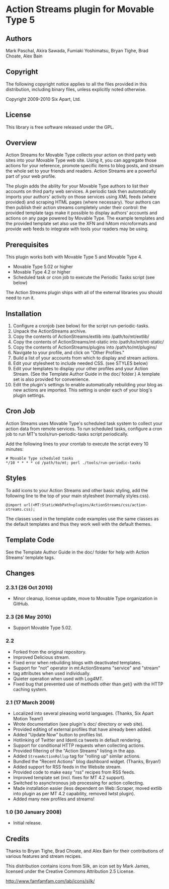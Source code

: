 # Action Streams plugin for Movable Type 5

## Authors

Mark Paschal, Akira Sawada, Fumiaki Yoshimatsu, Bryan Tighe,
Brad Choate, Alex Bain


## Copyright

The following copyright notice applies to all the files provided in this
distribution, including binary files, unless explicitly noted otherwise.

Copyright 2009-2010 Six Apart, Ltd.


## License

This library is free software released under the GPL.


## Overview

Action Streams for Movable Type collects your action on third party web sites
into your Movable Type web site. Using it, you can aggregate those actions for
your reference, promote specific items to blog posts, and stream the whole set
to your friends and readers. Action Streams are a powerful part of your web
profile.

The plugin adds the ability for your Movable Type authors to list their
accounts on third party web services. A periodic task then automatically
imports your authors' activity on those services using XML feeds (where
provided) and scraping HTML pages (where necessary). Your authors can then
publish their action streams completely under their control: the provided
template tags make it possible to display authors' accounts and actions on any
page powered by Movable Type. The example templates and the provided template
set also use the XFN and hAtom microformats and provide web feeds to integrate
with tools your readers may be using.


## Prerequisites

This plugin works both with Movable Type 5 and Movable Type 4.

* Movable Type 5.02 or higher
* Movable Type 4.2 or higher
* Scheduled task or cron job to execute the Periodic Tasks script (see below)

The Action Streams plugin ships with all of the external libraries you should
need to run it.


## Installation

1. Configure a cronjob (see below) for the script run-periodic-tasks.
2. Unpack the ActionStreams archive.
3. Copy the contents of ActionStreams/extlib into /path/to/mt/extlib/
3. Copy the contents of ActionStreams/mt-static into /path/to/mt/mt-static/
4. Copy the contents of ActionStreams/plugins into /path/to/mt/plugins/
5. Navigate to your profile, and click on "Other Profiles."
6. Build a list of your accounts from which to display and stream actions.
7. Edit your stylesheet to include needed CSS. (see STYLES below)
8. Edit your templates to display your other profiles and your Action
   Stream. (See the Template Author Guide in the doc/ folder.) A template
   set is also provided for convenience.
9. Edit the plugin's settings to enable automatically rebuilding your blog
   as new actions are imported. This setting is under each of your blog's
   plugin settings.


## Cron Job

Action Streams uses Movable Type's scheduled task system to collect your action
data from remote services. To run scheduled tasks, configure a cron job to run
MT's tools/run-periodic-tasks script periodically.

Add the following lines to your crontab to execute the script every 10 minutes:

    # Movable Type scheduled tasks
    */10 * * * * cd /path/to/mt; perl ./tools/run-periodic-tasks


## Styles

To add icons to your Action Streams and other basic styling, add the following
line to the top of your main stylesheet (normally styles.css).

    @import url(<MT:StaticWebPath>plugins/ActionStreams/css/action-streams.css);

The classes used in the template code examples use the same classes as the
default templates and thus they work well with the default themes.


## Template Code

See the Template Author Guide in the doc/ folder for help with Action Streams'
template tags.


## Changes


### 2.3.1 (26 Oct 2010)

* Minor cleanup, license update, move to Movable Type organization in GitHub.

### 2.3 (26 May 2010)

* Support Movable Type 5.02.

### 2.2

* Forked from the original repository. 
* Improved Delicious stream.
* Fixed error when rebuilding blogs with deactivated templates.
* Support for "not" operator in mt:ActionStreams "service" and "stream"
* tag attributes when used individually.
* Quieter operation when used with Log4MT.
* Fixed bug that prevented use of methods other than get() with the HTTP
  caching system.

### 2.1 (17 March 2009)

* Localized into several pleasing world languages. (Thanks, Six Apart
  Motion Team!)
* Wrote documentation (see plugin's doc/ directory or web site).
* Provided editing of external profiles that have already been added.
* Added "Update Now" button to profiles list.
* Hotlinking of Twitter and Identi.ca tweets in default rendering.
* Support for conditional HTTP requests when collecting actions.
* Provided filtering of the "Action Streams" listing in the app.
* Added `StreamActionRollup` tag for "rolling up" similar actions.
* Bundled the "Recent Actions" blog dashboard widget. (Thanks, Bryan!)
* Added support for RSS feeds in the Website stream.
* Provided code to make easy "rss" recipes from RSS feeds.
* Improved template set (incl. fixes for MT 4.2 support).
* Switched to asynchronous job processing for action collecting.
* Made installation easier (less dependent on Web::Scraper, moved extlib
  into plugin as per MT 4.2 capability, removed Iwtst plugin).
* Added many new profiles and streams!

### 1.0 (30 January 2008)

* Initial release.


## Credits

Thanks to Bryan Tighe, Brad Choate, and Alex Bain for their contributions of
various features and stream recipes.

This distribution contains icons from Silk, an icon set by Mark James,
licensed under the Creative Commons Attribution 2.5 License.

<http://www.famfamfam.com/lab/icons/silk/>
